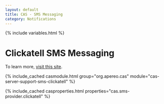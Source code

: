 ```yaml
---
layout: default
title: CAS - SMS Messaging
category: Notifications
---
```


{% include variables.html %}

# Clickatell SMS Messaging

To learn more, [visit this site](http://www.clickatell.com/).

{% include_cached casmodule.html group="org.apereo.cas" module="cas-server-support-sms-clickatell" %}

{% include_cached casproperties.html properties="cas.sms-provider.clickatell" %}
